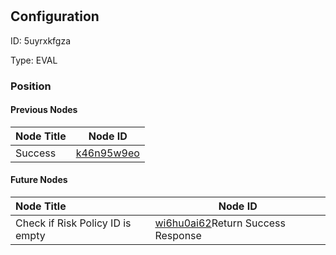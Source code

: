 # 
## Configuration
ID:  5uyrxkfgza

Type: EVAL 








### Position

#### Previous Nodes
| Node Title | Node ID |
| :------------- | ------------ |
| Success  | [k46n95w9eo](./k46n95w9eo.md) | 
 
 #### Future Nodes
| Node Title | Node ID |
| :------------- | ------------ |
| Check if Risk Policy ID is empty |[wi6hu0ai62](./wi6hu0ai62.md)Return Success Response |[tidk1pmqix](./tidk1pmqix.md) | 